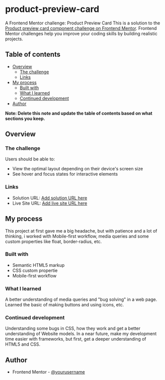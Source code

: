 # product-preview-card
A Frontend Mentor challenge: Product Preview Card
This is a solution to the [Product preview card component challenge on Frontend Mentor](https://www.frontendmentor.io/challenges/product-preview-card-component-GO7UmttRfa). Frontend Mentor challenges help you improve your coding skills by building realistic projects. 

## Table of contents

- [Overview](#overview)
  - [The challenge](#the-challenge)
  - [Links](#links)
- [My process](#my-process)
  - [Built with](#built-with)
  - [What I learned](#what-i-learned)
  - [Continued development](#continued-development)
- [Author](#author)

**Note: Delete this note and update the table of contents based on what sections you keep.**

## Overview

### The challenge

Users should be able to:

- View the optimal layout depending on their device's screen size
- See hover and focus states for interactive elements

### Links

- Solution URL: [Add solution URL here](https://github.com/gabriel-sotoS/product-preview-card/tree/main)
- Live Site URL: [Add live site URL here](https://your-live-site-url.com)

## My process

This project at first gave me a big headache, but with patience and a lot of thinking, i worked with Mobile-first workflow, media queries and some custom properties like float, border-radius, etc.

### Built with

- Semantic HTML5 markup
- CSS custom propertie
- Mobile-first workflow

### What I learned

A better understanding of media queries and "bug solving" in a web page. 
Learned the basic of making buttons and using icons, etc.

### Continued development

Understanding some bugs in CSS, how they work and get a better understanding of Website models. In a near future, make my development time easier with frameworks, but first, get a deeper understanding of HTML5 and CSS.

## Author
- Frontend Mentor - [@yourusername](https://www.frontendmentor.io/profile/gabriel-sotoS)
